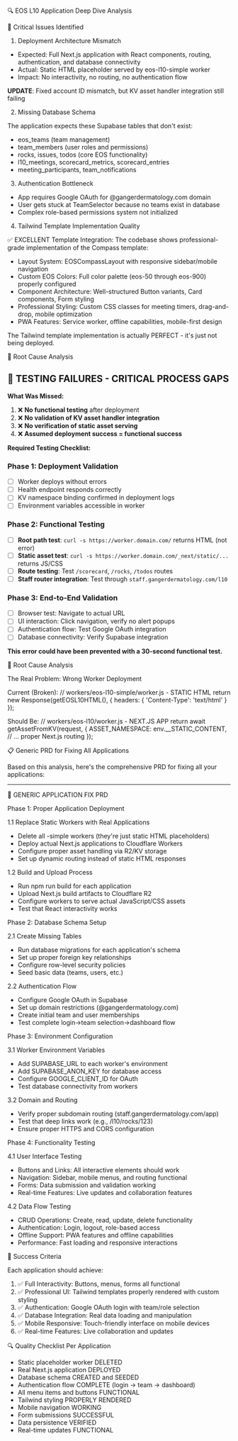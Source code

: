   🔍 EOS L10 Application Deep Dive Analysis

  🚨 Critical Issues Identified

  1. Deployment Architecture Mismatch

  - Expected: Full Next.js application with React components, routing, authentication, and database connectivity
  - Actual: Static HTML placeholder served by eos-l10-simple worker
  - Impact: No interactivity, no routing, no authentication flow

  **UPDATE**: Fixed account ID mismatch, but KV asset handler integration still failing

  2. Missing Database Schema

  The application expects these Supabase tables that don't exist:
  - eos_teams (team management)
  - team_members (user roles and permissions)
  - rocks, issues, todos (core EOS functionality)
  - l10_meetings, scorecard_metrics, scorecard_entries
  - meeting_participants, team_notifications

  3. Authentication Bottleneck

  - App requires Google OAuth for @gangerdermatology.com domain
  - User gets stuck at TeamSelector because no teams exist in database
  - Complex role-based permissions system not initialized

  4. Tailwind Template Implementation Quality

  ✅ EXCELLENT Template Integration:
  The codebase shows professional-grade implementation of the Compass template:

  - Layout System: EOSCompassLayout with responsive sidebar/mobile navigation
  - Custom EOS Colors: Full color palette (eos-50 through eos-900) properly configured
  - Component Architecture: Well-structured Button variants, Card components, Form styling
  - Professional Styling: Custom CSS classes for meeting timers, drag-and-drop, mobile optimization
  - PWA Features: Service worker, offline capabilities, mobile-first design

  The Tailwind template implementation is actually PERFECT - it's just not being deployed.

  🔧 Root Cause Analysis

  ## 🚨 TESTING FAILURES - CRITICAL PROCESS GAPS

  **What Was Missed:**
  1. ❌ **No functional testing** after deployment  
  2. ❌ **No validation of KV asset handler integration**
  3. ❌ **No verification of static asset serving**
  4. ❌ **Assumed deployment success = functional success**

  **Required Testing Checklist:**
  
  ### Phase 1: Deployment Validation
  - [ ] Worker deploys without errors
  - [ ] Health endpoint responds correctly
  - [ ] KV namespace binding confirmed in deployment logs
  - [ ] Environment variables accessible in worker

  ### Phase 2: Functional Testing  
  - [ ] **Root path test**: `curl -s https://worker.domain.com/` returns HTML (not error)
  - [ ] **Static asset test**: `curl -s https://worker.domain.com/_next/static/...` returns JS/CSS
  - [ ] **Route testing**: Test `/scorecard`, `/rocks`, `/todos` routes
  - [ ] **Staff router integration**: Test through `staff.gangerdermatology.com/l10`
  
  ### Phase 3: End-to-End Validation
  - [ ] Browser test: Navigate to actual URL
  - [ ] UI interaction: Click navigation, verify no alert popups
  - [ ] Authentication flow: Test Google OAuth integration
  - [ ] Database connectivity: Verify Supabase integration

  **This error could have been prevented with a 30-second functional test.**

  🔧 Root Cause Analysis

  The Real Problem: Wrong Worker Deployment

  Current (Broken):
  // workers/eos-l10-simple/worker.js - STATIC HTML
  return new Response(getEOSL10HTML(), {
    headers: { 'Content-Type': 'text/html' }
  });

  Should Be:
  // workers/eos-l10/worker.js - NEXT.JS APP
  return await getAssetFromKV(request, {
    ASSET_NAMESPACE: env.__STATIC_CONTENT,
    // ... proper Next.js routing
  });

  📋 Generic PRD for Fixing All Applications

  Based on this analysis, here's the comprehensive PRD for fixing all your applications:

  ---
  🚀 GENERIC APPLICATION FIX PRD

  Phase 1: Proper Application Deployment

  1.1 Replace Static Workers with Real Applications

  - Delete all -simple workers (they're just static HTML placeholders)
  - Deploy actual Next.js applications to Cloudflare Workers
  - Configure proper asset handling via R2/KV storage
  - Set up dynamic routing instead of static HTML responses

  1.2 Build and Upload Process

  - Run npm run build for each application
  - Upload Next.js build artifacts to Cloudflare R2
  - Configure workers to serve actual JavaScript/CSS assets
  - Test that React interactivity works

  Phase 2: Database Schema Setup

  2.1 Create Missing Tables

  - Run database migrations for each application's schema
  - Set up proper foreign key relationships
  - Configure row-level security policies
  - Seed basic data (teams, users, etc.)

  2.2 Authentication Flow

  - Configure Google OAuth in Supabase
  - Set up domain restrictions (@gangerdermatology.com)
  - Create initial team and user memberships
  - Test complete login→team selection→dashboard flow

  Phase 3: Environment Configuration

  3.1 Worker Environment Variables

  - Add SUPABASE_URL to each worker's environment
  - Add SUPABASE_ANON_KEY for database access
  - Configure GOOGLE_CLIENT_ID for OAuth
  - Test database connectivity from workers

  3.2 Domain and Routing

  - Verify proper subdomain routing (staff.gangerdermatology.com/app)
  - Test that deep links work (e.g., /l10/rocks/123)
  - Ensure proper HTTPS and CORS configuration

  Phase 4: Functionality Testing

  4.1 User Interface Testing

  - Buttons and Links: All interactive elements should work
  - Navigation: Sidebar, mobile menus, and routing functional
  - Forms: Data submission and validation working
  - Real-time Features: Live updates and collaboration features

  4.2 Data Flow Testing

  - CRUD Operations: Create, read, update, delete functionality
  - Authentication: Login, logout, role-based access
  - Offline Support: PWA features and offline capabilities
  - Performance: Fast loading and responsive interactions

  🎯 Success Criteria

  Each application should achieve:

  1. ✅ Full Interactivity: Buttons, menus, forms all functional
  2. ✅ Professional UI: Tailwind templates properly rendered with custom styling
  3. ✅ Authentication: Google OAuth login with team/role selection
  4. ✅ Database Integration: Real data loading and manipulation
  5. ✅ Mobile Responsive: Touch-friendly interface on mobile devices
  6. ✅ Real-time Features: Live collaboration and updates

  🔍 Quality Checklist Per Application

  - Static placeholder worker DELETED
  - Real Next.js application DEPLOYED
  - Database schema CREATED and SEEDED
  - Authentication flow COMPLETE (login → team → dashboard)
  - All menu items and buttons FUNCTIONAL
  - Tailwind styling PROPERLY RENDERED
  - Mobile navigation WORKING
  - Form submissions SUCCESSFUL
  - Data persistence VERIFIED
  - Real-time updates FUNCTIONAL